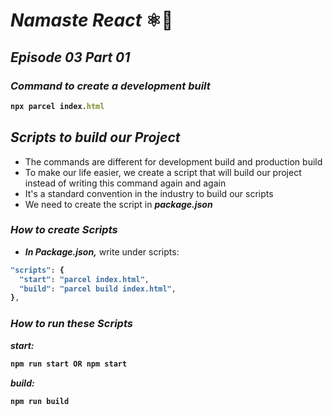 # _Namaste React_ ⚛️🚀
## _Episode 03 Part 01_

### _Command to create a development built_
<b>

```js
npx parcel index.html
```
</b>


## _Scripts to build our Project_
- The commands are different for development build and production build
- To make our life easier, we create a script that will build our project instead of writing this command again and again
- It's a standard convention in the industry to build our scripts
- We need to create the script in _**package.json**_


### _How to create Scripts_
- _**In Package.json,**_ write under scripts:

<b>

```js
"scripts": {
  "start": "parcel index.html",
  "build": "parcel build index.html",
},
```
</b>

### _How to run these Scripts_
 
**_start:_** 
<b>

 ```js
 npm run start OR npm start
 ``` 
</b>


**_build:_**
<b>

 ```js
 npm run build
 ``` 
</b>













